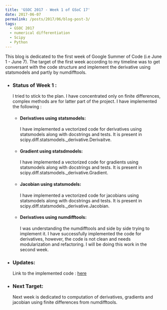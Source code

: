 ```yaml
---
title: 'GSOC 2017 - Week 1 of GSoC 17'
date: 2017-06-07
permalink: /posts/2017/06/blog-post-3/
tags:
  - GSOC 2017
  - numerical differentiation
  - Scipy
  - Python 
---
```


This blog is dedicated to the first week of Google Summer of Code (i.e June 1 - June 7). The target of the first week according to my timeline was to get conversant with the code structure and implement the derivative using statsmodels and partly by numdifftools. 

* ### Status of Week 1 :
   I tried to stick to the plan. I have concentrated only on finite differences, complex methods are for latter part of the project. I have implemented the following :
   - #### Derivatives using statsmodels:
   
      I have implemented a vectorized code for derivatives using statsmodels along with docstrings and tests. It is present in scipy.diff.statsmodels._derivative.Derivaitve.
      
   - #### Gradient using statsdmodels:
      
      I have implemented a vectorized code for gradients using statsmodels along with docstrings and tests. It is present in scipy.diff.statsmodels._derivative.Gradient.
      
    - #### Jacobian using statsmodels:
    
      I have implemented a vectorized code for jacobians using statsmodels along with docstrings and tests. It is present in scipy.diff.statsmodels._derivative.Jacobian.
    
    - #### Derivatives using numdifftools:
    
      I was understanding the numdifftools and side by side trying to implement it. I have successfully implemented the code for derivatives, however, the code is not clean and needs modularization and refactoring. I will be doing this work in the second week.
      
* ### Updates:
  Link to the implemented code : [here](https://github.com/ashwinpathak20/scipy/tree/diff/scipy/diff)
  
* ### Next Target:
  Next week is dedicated to computation of derivatives, gradients and jacobian using finite differences from numdifftools.
  
